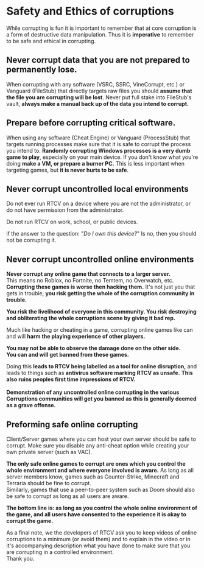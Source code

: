 # Safety and Ethics of corruptions

While corrupting is fun it is important to remember that at core corruption is a form of destructive data manipulation. Thus it is **imperative** to remember to be safe and ethical in corrupting.

## Never corrupt data that you are not prepared to permanently lose.

When corrupting with any software (VSRC, SSRC, VineCorrupt, etc.) or Vanguard (FileStub) that directly targets raw files you should **assume that the file you are corrupting will be lost**. Never put full stake into FileStub's vault, **always make a manual back up of the data you intend to corrupt.**&#x20;

## Prepare before corrupting critical software.

When using any software (Cheat Engine) or Vanguard (ProcessStub) that targets running processes make sure that it is safe to corrupt the process you intend to. **Randomly corrupting Windows processes is a very dumb game to play**, especially on your main device. If you don't know what you're doing **make a VM, or prepare a burner PC.** This is less important when targeting games, but **it is never hurts to be safe**.

## Never corrupt uncontrolled local environments

Do not ever run RTCV on a device where you are not the administrator, or do not have permission from the administrator.

Do not run RTCV on work, school, or public devices.&#x20;

if the answer to the question: "_Do I own this device?_" Is no, then you should not be corrupting it.

## Never corrupt uncontrolled online environments&#x20;

**Never corrupt any online game that connects to a larger server.** \
This means no Roblox, no Fortnite, no Temtem, no Overwatch, etc. \
**Corrupting these games is worse then hacking them.** It's not just you that gets in trouble, **you risk getting the whole of the corruption community in trouble.**&#x20;

**You risk the livelihood of everyone in this community. You risk destroying and obliterating the whole corruptions scene by giving it bad rep.**&#x20;

Much like hacking or cheating in a game, corrupting online games like can and will **harm the playing experience of other players.**

**You may not be able to observe the damage done on the other side.**\
**You can and will get banned from these games.**

Doing this **leads to RTCV being labelled as a tool for online disruption,** and leads to things such as **antivirus software marking RTCV as unsafe.** **This also ruins peoples first time impressions of RTCV.**\
\
**Demonstration of any uncontrolled online corrupting in the various Corruptions communities will get you banned as this is generally deemed as a grave offense.**

## Preforming safe online corrupting

Client/Server games where you can host your own server should be safe to corrupt. Make sure you disable any anti-cheat option while creating your own private server (such as VAC).

**The only safe online games to corrupt are ones which you control the whole environment and where everyone involved is aware.** As long as all server members know, games such as Counter-Strike, Minecraft and Terraria should be fine to corrupt.\
Similarly, games that use a peer-to-peer system such as Doom should also be safe to corrupt as long as all users are aware.

**The bottom line is: as long as you control the whole online environment of the game, and all users have consented to the experience it is okay to corrupt the game.**

As a final note, we the developers of RTCV ask you to keep videos of online corruptions to a minimum (or avoid them) and to explain in the video or in it's accompanying description what you have done to make sure that you are corrupting in a controlled environment. \
Thank you.
